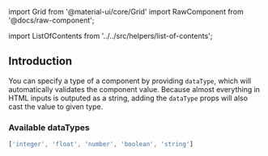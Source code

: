 import Grid from '@material-ui/core/Grid'
import RawComponent from '@docs/raw-component';

import ListOfContents from '../../src/helpers/list-of-contents';

<Grid container item>
<Grid item xs={12} md={10}>

## Introduction

 You can specify a type of a component by providing `dataType`, which will automatically validates the component value.
Because almost everything in HTML inputs is outputed as a string, adding the `dataType` props will also cast the value to given type.

### Available dataTypes

 ```jsx
['integer', 'float', 'number', 'boolean', 'string']
```
<RawComponent source="data-types-example" />

</Grid>
<Grid item xs={false} md={2}>
  <ListOfContents file="renderer/data-types" />
</Grid>
</Grid>
